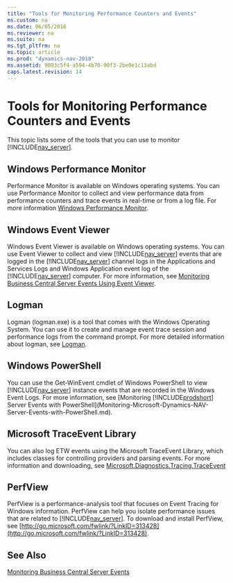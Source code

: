```yaml
---
title: "Tools for Monitoring Performance Counters and Events"
ms.custom: na
ms.date: 06/05/2016
ms.reviewer: na
ms.suite: na
ms.tgt_pltfrm: na
ms.topic: article
ms.prod: "dynamics-nav-2018"
ms.assetid: 9093c5f4-a594-4b70-90f3-2be0e1c13abd
caps.latest.revision: 14
---
```

# Tools for Monitoring Performance Counters and Events
This topic lists some of the tools that you can use to monitor [!INCLUDE[nav_server](../developer/includes/nav_server_md.md)].  

<!-- remove temporarily until we determine support for this ## Microsoft System Center Operations Manager  
 Microsoft System Center Operations Manager, which is a component of Microsoft System Center 2012, enables you to monitor services and operations on multiple computers from a single console. The System Center Monitoring Pack for [!INCLUDE[prodshort](../developer/includes/prodshort.md)] extends Operations Manager for monitoring computers that are running [!INCLUDE[prodshort](../developer/includes/prodshort.md)] components and services, including [!INCLUDE[nav_server](../developer/includes/nav_server_md.md)]. For more information, see [Microsoft Dynamics NAV  Management Pack for System Center Operations Manager](http://go.microsoft.com/fwlink/?LinkID=722863).  -->

## Windows Performance Monitor  
 Performance Monitor is available on Windows operating systems. You can use Performance Monitor to collect and view performance data from performance counters and trace events in real-time or from a log file. For more information [Windows Performance Monitor](http://technet.microsoft.com/en-us/library/cc749249.aspx).  

## Windows Event Viewer  
 Windows Event Viewer is available on Windows operating systems. You can use Event Viewer to collect and view [!INCLUDE[nav_server](../developer/includes/nav_server_md.md)] events that are logged in the [!INCLUDE[nav_server](../developer/includes/nav_server_md.md)] channel logs in the Applications and Services Logs and Windows Application event log of the [!INCLUDE[nav_server](../developer/includes/nav_server_md.md)] computer. For more information, see [Monitoring Business Central Server Events Using Event Viewer](monitor-server-events-windows-event-log.md).  

## Logman  
Logman (logman.exe) is a tool that comes with the Windows Operating System. You can use it to create and manage event trace session and performance logs from the command prompt. For more detailed information about logman, see [Logman](https://docs.microsoft.com/en-us/previous-versions/windows/it-pro/windows-server-2012-R2-and-2012/cc753820(v=ws.11)).

## Windows PowerShell  
 You can use the Get-WinEvent cmdlet of Windows PowerShell to view [!INCLUDE[nav_server](../developer/includes/nav_server_md.md)] instance events that are recorded in the Windows Event Logs. For more information, see [Monitoring [!INCLUDE[prodshort](../developer/includes/prodshort.md)] Server Events with PowerShell](Monitoring-Microsoft-Dynamics-NAV-Server-Events-with-PowerShell.md).  

## Microsoft TraceEvent Library
You can also log ETW events using the Microsoft TraceEvent Library, which includes classes for controlling providers and parsing events. For more information and downloading, see [Microsoft.Diagnostics.Tracing.TraceEvent](https://www.nuget.org/packages/Microsoft.Diagnostics.Tracing.TraceEvent)

## PerfView  
PerfView is a performance-analysis tool that focuses on Event Tracing for Windows information. PerfView can help you isolate performance issues that are related to [!INCLUDE[nav_server](../developer/includes/nav_server_md.md)]. To download and install PerfView, see [http://go.microsoft.com/fwlink/?LinkID=313428](http://go.microsoft.com/fwlink/?LinkID=313428).

## See Also
[Monitoring Business Central Server Events](monitor-server-events.md)    